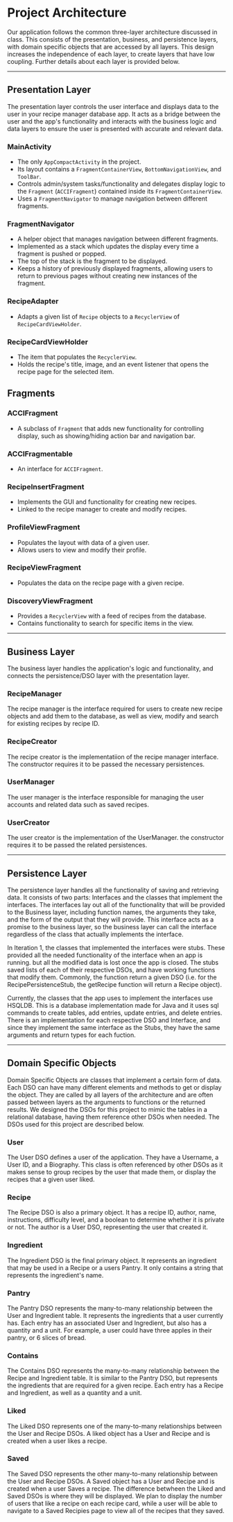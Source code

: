 # Project Architecture

Our application follows the common three-layer architecture discussed in class. This consists of the presentation, business, and persistence layers, with domain specific objects that are accessed by all layers. This design increases the independence of each layer, to create layers that have low coupling. Further details about each layer is provided below.

---

## Presentation Layer
The presentation layer controls the user interface and displays data to the user in your recipe manager database app. It acts as a bridge between the user and the app's functionality and interacts with the business logic and data layers to ensure the user is presented with accurate and relevant data.

### MainActivity
-   The only `AppCompactActivity` in the project.
-   Its layout contains a `FragmentContainerView`, `BottomNavigationView`, and `ToolBar`.
-   Controls admin/system tasks/functionality and delegates display logic to the `Fragment` (`ACCIFragment`) contained inside its `FragmentContainerView`.
-   Uses a `FragmentNavigator` to manage navigation between different fragments.

### FragmentNavigator
-   A helper object that manages navigation between different fragments.
-   Implemented as a stack which updates the display every time a fragment is pushed or popped.
-   The top of the stack is the fragment to be displayed.
-   Keeps a history of previously displayed fragments, allowing users to return to previous pages without creating new instances of the fragment.

### RecipeAdapter
-   Adapts a given list of `Recipe` objects to a `RecyclerView` of `RecipeCardViewHolder`.

### RecipeCardViewHolder
-   The item that populates the `RecyclerView`.
-   Holds the recipe's title, image, and an event listener that opens the recipe page for the selected item.

## Fragments

### ACCIFragment
-   A subclass of `Fragment` that adds new functionality for controlling display, such as showing/hiding action bar and navigation bar.

### ACCIFragmentable
-   An interface for `ACCIFragment`.

### RecipeInsertFragment
-   Implements the GUI and functionality for creating new recipes.
-   Linked to the recipe manager to create and modify recipes.

### ProfileViewFragment
-   Populates the layout with data of a given user.
-   Allows users to view and modify their profile.

### RecipeViewFragment
-   Populates the data on the recipe page with a given recipe.

### DiscoveryViewFragment
-   Provides a `RecyclerView` with a feed of recipes from the database.
-   Contains functionality to search for specific items in the view.

---

## Business Layer

The business layer handles the application's logic and functionality, and connects the persistence/DSO layer with the presentation layer.

### RecipeManager
The recipe manager is the interface required for users to create new recipe objects and add them to the database, as well as view, modify and search for existing recipes by recipe ID.
### RecipeCreator
The recipe creator is the implementatiion of the recipe manager interface. The constructor requires it to be passed the necessary persistences.

### UserManager
The user manager is the interface responsible for managing the user accounts and related data such as saved recipes.

### UserCreator
The user creator is the implementation of the UserManager. the constructor requires it to be passed the related persistences.

---

## Persistence Layer

The persistence layer handles all the functionality of saving and retrieving data. It consists of two parts: Interfaces and the classes that implement the interfaces. The interfaces lay out all of the functionality that will be provided to the Business layer, including function names, the arguments they take, and the form of the output that they will provide. This interface acts as a promise to the business layer, so the business layer can call the interface regardless of the class that actually implements the interface.

In Iteration 1, the classes that implemented the interfaces were stubs. These provided all the needed functionality of the interface when an app is running. but all the modified data is lost once the app is closed. The stubs saved lists of each of their respective DSOs, and have working functions that modify them. Commonly, the function return a given DSO (i.e. for the RecipePersistenceStub, the getRecipe function will return a Recipe object).

Currently, the classes that the app uses to implement the interfaces use HSQLDB. This is a database implementation made for Java and it uses sql commands to create tables, add entries, update entries, and delete entries. There is an implementation for each respective DSO and Interface, and since they implement the same interface as the Stubs, they have the same arguments and return types for each fuction.

---

## Domain Specific Objects

Domain Specific Objects are classes that implement a certain form of data. Each DSO can have many different elements and methods to get or display the object. They are called by all layers of the architecture and are often passed between layers as the arguments to functions or the returned results. We designed the DSOs for this project to mimic the tables in a relational database, having them reference other DSOs when needed. The DSOs used for this project are described below.

### User

The User DSO defines a user of the application. They have a Username, a User ID, and a Biography. This class is often referenced by other DSOs as it makes sense to group recipes by the user that made them, or display the recipes that a given user liked.

### Recipe

The Recipe DSO is also a primary object. It has a recipe ID, author, name, instructions, difficulty level, and a boolean to determine whether it is private or not. The author is a User DSO, representing the user that created it.

### Ingredient

The Ingredient DSO is the final primary object. It represents an ingredient that may be used in a Recipe or a users Pantry. It only contains a string that represents the ingredient's name.

### Pantry

The Pantry DSO represents the many-to-many relationship between the User and Ingredient table. It represents the ingredients that a user currently has. Each entry has an associated User and Ingredient, but also has a quantity and a unit. For example, a user could have three apples in their pantry, or 6 slices of bread.

### Contains

The Contains DSO represents the many-to-many relationship between the Recipe and Ingredient table. It is similar to the Pantry DSO, but represents the ingredients that are required for a given recipe. Each entry has a Recipe and Ingredient, as well as a quantity and a unit.

### Liked

The Liked DSO represents one of the many-to-many relationships between the User and Recipe DSOs. A liked object has a User and Recipe and is created when a user likes a recipe.

### Saved

The Saved DSO represents the other many-to-many relationship between the User and Recipe DSOs. A Saved object has a User and Recipe and is created when a user Saves a recipe. The difference betwheen the Liked and Saved DSOs is where they will be displayed. We plan to display the number of users that like a recipe on each recipe card, while a user will be able to navigate to a Saved Recipies page to view all of the recipes that they saved.
